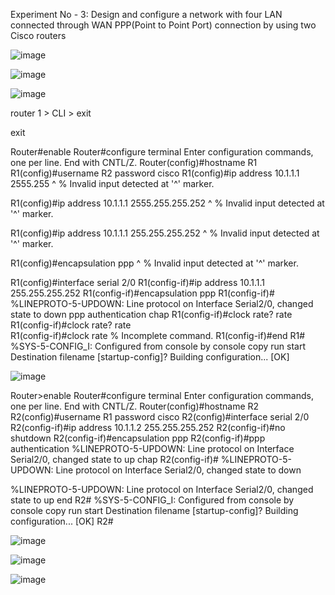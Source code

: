 Experiment No - 3: Design and configure a network with four LAN connected through WAN PPP(Point to Point Port) connection by using two Cisco routers

![image](https://user-images.githubusercontent.com/47166768/236658814-708de58a-75ba-42a2-9ae8-7b2460b30b33.png)

![image](https://user-images.githubusercontent.com/47166768/236658955-6d962df1-252f-4739-b2f1-1940e63e5366.png)

![image](https://user-images.githubusercontent.com/47166768/236659129-15cf8b4b-1a00-4e1a-8a65-692dcf531f2c.png)

router 1 > CLI > 
exit 

exit 

Router#enable
Router#configure terminal
Enter configuration commands, one per line.  End with CNTL/Z.
Router(config)#hostname R1
R1(config)#username R2 password cisco
R1(config)#ip address 10.1.1.1 2555.255
               ^
% Invalid input detected at '^' marker.
	
R1(config)#ip address 10.1.1.1 2555.255.255.252
               ^
% Invalid input detected at '^' marker.
	
R1(config)#ip address 10.1.1.1 255.255.255.252
               ^
% Invalid input detected at '^' marker.
	
R1(config)#encapsulation ppp
             ^
% Invalid input detected at '^' marker.
	
R1(config)#interface serial 2/0
R1(config-if)#ip address 10.1.1.1 255.255.255.252
R1(config-if)#encapsulation ppp
R1(config-if)#
%LINEPROTO-5-UPDOWN: Line protocol on Interface Serial2/0, changed state to down
ppp authentication chap
R1(config-if)#clock rate?
rate  
R1(config-if)#clock rate?
rate  
R1(config-if)#clock rate
% Incomplete command.
R1(config-if)#end
R1#
%SYS-5-CONFIG_I: Configured from console by console
copy run start
Destination filename [startup-config]? 
Building configuration...
[OK]

![image](https://user-images.githubusercontent.com/47166768/236659672-acb87f77-9f23-49d1-99ed-92a5f091c2bf.png)

Router>enable
Router#configure terminal
Enter configuration commands, one per line.  End with CNTL/Z.
Router(config)#hostname R2
R2(config)#username R1 password cisco
R2(config)#interface serial 2/0
R2(config-if)#ip address 10.1.1.2 255.255.255.252
R2(config-if)#no shutdown
R2(config-if)#encapsulation ppp
R2(config-if)#ppp authentication 
%LINEPROTO-5-UPDOWN: Line protocol on Interface Serial2/0, changed state to up
chap
R2(config-if)#
%LINEPROTO-5-UPDOWN: Line protocol on Interface Serial2/0, changed state to down

%LINEPROTO-5-UPDOWN: Line protocol on Interface Serial2/0, changed state to up
end
R2#
%SYS-5-CONFIG_I: Configured from console by console
copy run start
Destination filename [startup-config]? 
Building configuration...
[OK]
R2#

![image](https://user-images.githubusercontent.com/47166768/236659797-4119b5c1-0775-431f-8165-95a66bf639ee.png)


![image](https://user-images.githubusercontent.com/47166768/236659857-fad35425-2c82-4004-825a-fac2fc7177a1.png)


![image](https://user-images.githubusercontent.com/47166768/236659903-8e1838ea-3598-49b3-96d7-4f2e603e9ef7.png)







